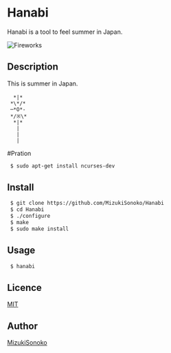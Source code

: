 

Hanabi
====

Hanabi is a tool to feel summer in Japan.

![Fireworks](https://s3-ap-northeast-1.amazonaws.com/mizukisonoko/Fireworks)


## Description
 This is summer in Japan.
```
  *|*　
 *\*/*
 ─*O*-
 */※\*
  *|*
   |
   |
   |
```

#Pration

```bash
 $ sudo apt-get install ncurses-dev
```

## Install

```bash
 $ git clone https://github.com/MizukiSonoko/Hanabi
 $ cd Hanabi
 $ ./configure
 $ make
 $ sudo make install
```

## Usage

```bash
 $ hanabi
```

## Licence

[MIT](https://github.com/MizukiSonoko/hanabi/blob/master/LICENSE)

## Author

[MizukiSonoko](https://github.com/MizukiSonoko)


